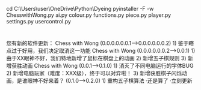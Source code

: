 cd C:\Users\user\OneDrive\Python\Dyeing
pyinstaller -F -w ChesswithWong.py ai.py colour.py functions.py piece.py player.py settings.py usercontrol.py

#
您有新的软件更新：
    Chess with Wong
    (0.0.0.0.0.0.1-->0.0.0.0.0.0.2)
        1) 鉴于瞎点过于好用，我们决定取消这一功能
    Chess with Wong
    (0.0.0.0.0.0.2-->0.0.1)
        1) 由于XX眼神不好，我们特地新增了鼠标在棋盘上的动画
        2) 新增五子棋规则
        3) 新增获胜动画
    Chess with Wong
    (0.0.1-->0.1.0)
        1) 消灭了不同电脑运行的字体BUG
        2) 新增电脑玩家（难度：XXX级），终于可以对弈啦！
        3) 新增获胜棋子闪烁动画，是谁眼神不好来着？
    (0.1.0-->0.2.0)
        1) 重构五子棋算法
    ·还是算了     ·立刻更新
